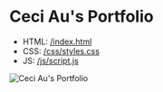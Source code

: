# Ceci Au's Portfolio

- HTML: [/index.html](Portfolio/index.html)
- CSS: [/css/styles.css](Portfolio/css/styles.css)
- JS: [/js/script.js](Portfolio/js/script.js)

![Ceci Au's Portfolio](https://raw.githubusercontent.com/ceciaups/Portfolio/master/images/Portfolio.png)